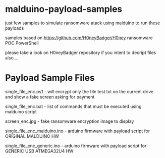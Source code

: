 # malduino-payload-samples

just few samples to simulate ransomware atack using malduino to run these payloads

samples based on https://github.com/H0neyBadger/H0ney ransomware POC PowerShell

please take a look on H0neyBadger repository if you intent to decript files also....


Payload Sample Files
====================
single_file_enc.ps1 - will encrypt only the file test.txt on the current drive and show a fake screen asking for payment

single_file_enc.bat - list of commands that must be executed using malduino script

screen_enc.jpg - fake ransomware encryption image to display

single_file_enc_malduino.ino - arduino firmware with payload script for ORIGINAL MALDUINO HW

single_file_enc_generic.ino - arduino firmware with payload script for GENERIC USB ATMEGA32U4 HW

